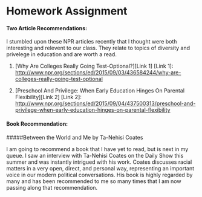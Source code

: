 # Homework Assignment

#### Two Article Recommendations:

I stumbled upon these NPR articles recently that I thought were both interesting and relevent to our class. They relate to topics of diversity and privelege in education and are worth a read.

1. [Why Are Colleges Really Going Test-Optional?][Link 1]
[Link 1]: http://www.npr.org/sections/ed/2015/09/03/436584244/why-are-colleges-really-going-test-optional

2. [Preschool And Privilege: When Early Education Hinges On Parental Flexibility][Link 2]
[Link 2]: http://www.npr.org/sections/ed/2015/09/04/437500313/preschool-and-privilege-when-early-education-hinges-on-parental-flexibility


#### Book Recommendation:
#####Between the World and Me by Ta-Nehisi Coates

I am going to recommend a book that I have yet to read, but is next in my queue. I saw an interview with Ta-Nehisi Coates on the Daily Show this summer and was instantly intrigued with his work. Coates discusses racial matters in a very open, direct, and personal way, representing an important voice in our modern political conversations. His book is highly regarded by many and has been recommended to me so many times that I am now passing along that recommendation.